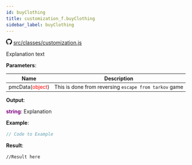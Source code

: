 ```yaml
---
id: buyClothing
title: customization_f.buyClothing
sidebar_label: buyClothing
---
```

![](/img/github.png) [src/classes/customization.js](https://github.com/TrustedSourceLeaks/LeakedServer/blob/master/src/classes/customization.js#L37)

Explanation text

**Parameters**:

Name  |   Description 
----------- |   -----------
pmcData(<font color="red">object</font>)  |   This is done from reversing `escape from tarkov` game


**Output**:

**<font color="purple">string</font>**: Explanation


**Example**:
```js
// Code to Example
```

**Result**:
```
//Result here
```